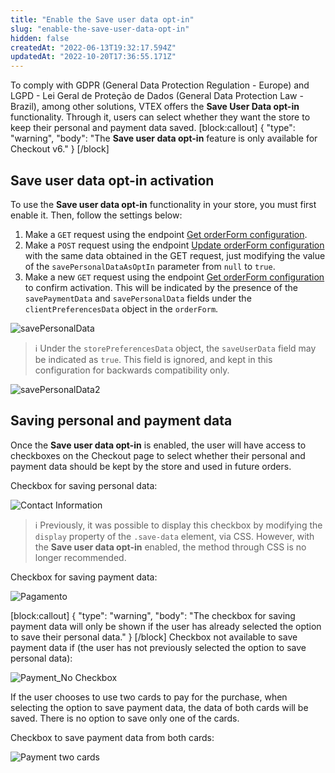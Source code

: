 ```yaml
---
title: "Enable the Save user data opt-in"
slug: "enable-the-save-user-data-opt-in"
hidden: false
createdAt: "2022-06-13T19:32:17.594Z"
updatedAt: "2022-10-20T17:36:55.171Z"
---
```


To comply with GDPR (General Data Protection Regulation - Europe) and LGPD - Lei Geral de Proteção de Dados (General Data Protection Law - Brazil), among other solutions, VTEX offers the **Save User Data opt-in** functionality. Through it, users can select whether they want the store to keep their personal and payment data saved.
[block:callout]
{
  "type": "warning",
  "body": "The **Save user data opt-in** feature is only available for Checkout v6."
}
[/block]

## Save user data opt-in activation

To use the **Save user data opt-in** functionality in your store, you must first enable it. Then, follow the settings below:

1. Make a `GET` request using the endpoint [Get orderForm configuration](https://developers.vtex.com/docs/api-reference/checkout-api#get-/api/checkout/pvt/configuration/orderForm).
2. Make a `POST` request using the endpoint [Update orderForm configuration](https://developers.vtex.com/docs/api-reference/checkout-api#post-/api/checkout/pvt/configuration/orderForm) with the same data obtained in the GET request, just modifying the value of the `savePersonalDataAsOptIn` parameter from `null` to `true`.
3. Make a new `GET` request using the endpoint [Get orderForm configuration](https://developers.vtex.com/docs/api-reference/checkout-api#get-/api/checkout/pvt/configuration/orderForm) to confirm activation. This will be indicated by the presence of the `savePaymentData` and `savePersonalData` fields under the `clientPreferencesData` object in the `orderForm`.

![savePersonalData](https://cdn.jsdelivr.net/gh/vtexdocs/dev-portal-content@main/images/enable-the-save-user-data-opt-in-0.PNG)

> ℹ️ Under the `storePreferencesData` object, the `saveUserData` field may be indicated as `true`. This field is ignored, and kept in this configuration for backwards compatibility only.

![savePersonalData2](https://cdn.jsdelivr.net/gh/vtexdocs/dev-portal-content@main/images/enable-the-save-user-data-opt-in-1.PNG)

## Saving personal and payment data

Once the **Save user data opt-in** is enabled, the user will have access to checkboxes on the Checkout page to select whether their personal and payment data should be kept by the store and used in future orders.

Checkbox for saving personal data:

![Contact Information](https://cdn.jsdelivr.net/gh/vtexdocs/dev-portal-content@main/images/enable-the-save-user-data-opt-in-2.png)

> ℹ️ Previously, it was possible to display this checkbox by modifying the `display` property of the `.save-data` element, via CSS. However, with the **Save user data opt-in** enabled, the method through CSS is no longer recommended.

Checkbox for saving payment data:

![Pagamento](https://cdn.jsdelivr.net/gh/vtexdocs/dev-portal-content@main/images/enable-the-save-user-data-opt-in-3.PNG)

[block:callout]
{
  "type": "warning",
  "body": "The checkbox for saving payment data will only be shown if the user has already selected the option to save their personal data."
}
[/block]
Checkbox not available to save payment data if (the user has not previously selected the option to save personal data):

![Payment\_No Checkbox](https://cdn.jsdelivr.net/gh/vtexdocs/dev-portal-content@main/images/enable-the-save-user-data-opt-in-4.png)

If the user chooses to use two cards to pay for the purchase, when selecting the option to save payment data, the data of both cards will be saved. There is no option to save only one of the cards.

Checkbox to save payment data from both cards:

![Payment two cards](https://cdn.jsdelivr.net/gh/vtexdocs/dev-portal-content@main/images/enable-the-save-user-data-opt-in-5.png)
